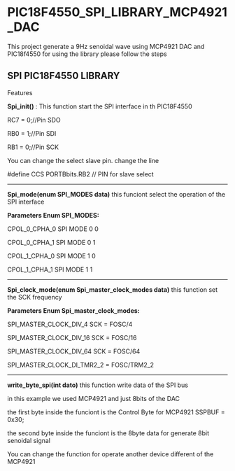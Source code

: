 # PIC18F4550_SPI_LIBRARY_MCP4921_DAC

This project generate a 9Hz senoidal wave using MCP4921 DAC and PIC18f4550 
for using the library please follow the steps

## SPI PIC18F4550 LIBRARY

Features

**Spi_init()** : This function start the SPI interface in th PIC18F4550 

RC7 = 0;//Pin SDO

RB0 = 1;//Pin SDI

RB1 = 0;//Pin SCK

You can change the select slave pin. change the line 

#define CCS PORTBbits.RB2 // PIN for slave select

--------------------------------------------------------------------------------

**Spi_mode(enum SPI_MODES data)** this funciont select the operation of the SPI interface

**Parameters  Enum SPI_MODES:**

CPOL_0_CPHA_0 SPI MODE 0 0

CPOL_0_CPHA_1 SPI MODE 0 1

CPOL_1_CPHA_0 SPI MODE 1 0

CPOL_1_CPHA_1 SPI MODE 1 1

--------------------------------------------------------------------------------

**Spi_clock_mode(enum Spi_master_clock_modes data)** this function set the SCK frequency 

**Parameters Enum Spi_master_clock_modes:**

SPI_MASTER_CLOCK_DIV_4 SCK = FOSC/4

SPI_MASTER_CLOCK_DIV_16 SCK = FOSC/16

SPI_MASTER_CLOCK_DIV_64 SCK = FOSC/64

SPI_MASTER_CLOCK_DI_TMR2_2 = FOSC/TRM2_2

--------------------------------------------------------------------------------

**write_byte_spi(int dato)** this function write data of the SPI bus

in this example we used MCP4921 and just 8bits of the DAC

 the first byte inside the funciont is  the Control Byte for MCP4921
  SSPBUF = 0x30;
  
 the second byte inside the funciont is  the 8byte data for generate 8bit senoidal signal

 You can change the function for operate another device different of the MCP4921
  